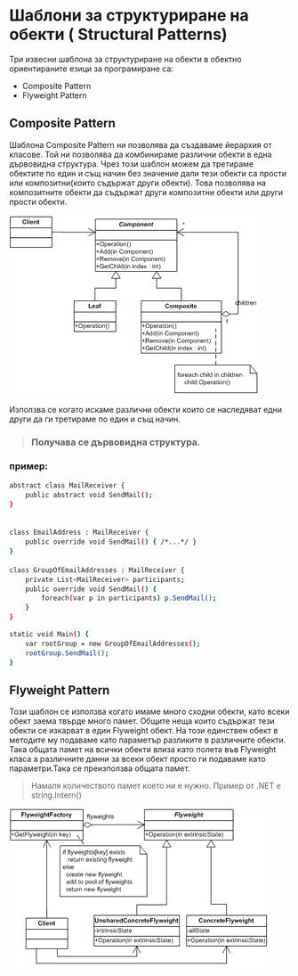 # Шаблони за структуриране на обекти ( Structural Patterns)

Три извесни шаблона за структуриранe на обекти в обектно ориентираните езици за програмиране са:

 *   Composite Pattern
 *   Flyweight Pattern

## Composite Pattern

Шаблона Composite Pattern  ни позволява да създаваме йерархия от класове.
Той ни позволява да комбинираме различни обекти в една дървовидна структура.
Чрез този шаблон можем да третираме обектите по един и същ начин без значение
дали тези обекти са прости или композитни(които съдържат други обекти).
Това позволява на композитните обекти да съдържат други композитни обекти или други
прости обекти.

![](composite.gif)

Използва се когато искаме различни обекти които се наследяват едни други да ги третираме по един и същ начин.
> ### Получава се дървовидна структура.

### пример:


```sh
abstract class MailReceiver {
    public abstract void SendMail();
}


class EmailAddress : MailReceiver {
    public override void SendMail() { /*...*/ }
}

class GroupOfEmailAddresses : MailReceiver {
    private List<MailReceiver> participants;
    public override void SendMail() {
        foreach(var p in participants) p.SendMail();
    }
}
```
```sh
static void Main() {
    var rootGroup = new GroupOfEmailAddresses();
    rootGroup.SendMail();
}
```

## Flyweight Pattern

 Този шаблон се използва когато имаме много сходни обекти, като всеки обект заема
твърде много памет. Общите неща които съдържат тези обекти се изкарват в един Flyweight обект.
На този единствен обект в методите му подаваме като параметър разликите в различните обекти.
Така общата памет на всички обекти влиза като полета във Flyweight класа а различните данни
за всеки обект просто ги подаваме като параметри.Така се преизползва общата памет.

> Намаля количеството памет което ни е нужно.
> Пример от .NET е string.Intern()

![](flyweight.gif)
